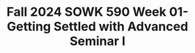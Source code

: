 ---
layout: single_embed_slide
title: "Fall 2024 SOWK 590 Week 01- Getting Settled with Advanced Seminar I"
presentation_id: VMDX74
slides:
  - slide_name: ../deck-VMDX74-large-0.jpeg
    slide_thumbnail: ../deck-VMDX74-thumb-0.jpeg
    slide_alt: "The slide features a circular abstract icon on a light green background. Text reads: 'Jacob Campbell, Ph.D., LICSW at Heritage University. Getting Settled with Advanced Seminar I. Week 01 of SOWK 590 1.'"
  - slide_name: ../deck-VMDX74-large-1.jpeg
    slide_thumbnail: ../deck-VMDX74-thumb-1.jpeg
    slide_alt: "Slide showing a meeting agenda and learning objectives. The agenda includes syllabus review, contract planning, group norms, mindfulness activity, and discussion planning. Objectives focus on shared experiences, practicum analysis, mindfulness practice, and self-care."
  - slide_name: ../deck-VMDX74-large-2.jpeg
    slide_thumbnail: ../deck-VMDX74-thumb-2.jpeg
    slide_alt: "The slide features two main elements: On the left, bold text reads 'Course Syllabus' with the subtitle 'The General Map of this Class.' On the right, an image of a detailed syllabus from Heritage University is displayed."
  - slide_name: ../deck-VMDX74-large-3.jpeg
    slide_thumbnail: ../deck-VMDX74-thumb-3.jpeg
    slide_alt: "A presentation slide lists three elements: 'Attendance,' 'In-Class Participation,' and 'Weekly Reflective Journal' within a dark rounded rectangle. It is titled '3 Products.' The slide mentions 'Course Grading: Pass/No Pass.'"
  - slide_name: ../deck-VMDX74-large-4.jpeg
    slide_thumbnail: ../deck-VMDX74-thumb-4.jpeg
    slide_alt: "The slide features text with icons describing an 'In-Person Format.' Actions include 'Practice Learning Reflection Group,' 'Mindfulness Activity,' and 'Student Led Discussion,' set on a muted green background."
  - slide_name: ../deck-VMDX74-large-5.jpeg
    slide_thumbnail: ../deck-VMDX74-thumb-5.jpeg
    slide_alt: "Slide featuring a dark gray rectangle with text 'Reviewing Learning Contracts.' Below, bullet points read: 'Where are you at in development,' 'Scheduling a time to review,' and 'Support you need.'"
  - slide_name: ../deck-VMDX74-large-6.jpeg
    slide_thumbnail: ../deck-VMDX74-thumb-6.jpeg
    slide_alt: "A series of colorful wooden signs on a stone wall displaying positive messages: 'BE THANKFUL,' 'Know you are loved,' 'Pay with hugs and kisses,' 'Try new things,' 'BE HAPPY,' 'Show compassion,' 'BE GRATEFUL.' On the left, text reads: 'Developing Group Norms. What are our rules for the practice learning reflection group.' Photo credit: Jonny Gios on Unsplash."
  - slide_name: ../deck-VMDX74-large-7.jpeg
    slide_thumbnail: ../deck-VMDX74-thumb-7.jpeg
    slide_alt: "A diagram describes 'Box Breathing.' Arrows form a square around a central black box, guiding through steps: 'Inhale for 5 seconds,' 'Hold for 5 seconds,' 'Exhale for 5 seconds,' 'Hold for 5 seconds.' Central text reads 'Box Breathing.'"
  - slide_name: ../deck-VMDX74-large-8.jpeg
    slide_thumbnail: ../deck-VMDX74-thumb-8.jpeg
    slide_alt: "A square labeled 'Box Breathing' is surrounded by arrows and circles. Arrows indicate a cycle: 'Inhale for 5 seconds,' 'Hold for 5 seconds,' 'Exhale for 5 seconds,' 'Hold for 5 seconds.'"
  - slide_name: ../deck-VMDX74-large-9.jpeg
    slide_thumbnail: ../deck-VMDX74-thumb-9.jpeg
    slide_alt: "A diagram illustrating 'Box Breathing' with arrows indicating a sequence: 'Inhale for 5 seconds,' 'Hold for 5 seconds,' 'Exhale for 5 seconds,' 'Hold for 5 seconds.' A number '2' is in the corner."
  - slide_name: ../deck-VMDX74-large-10.jpeg
    slide_thumbnail: ../deck-VMDX74-thumb-10.jpeg
    slide_alt: "A diagram illustrates 'Box Breathing,' featuring arrows and circles around a central black square. Text details the process: 'Inhale for 5 seconds,' 'Hold for 5 seconds,' 'Exhale for 5 seconds,' and 'Hold for 5 seconds.' A number '3' is at the bottom right."
  - slide_name: ../deck-VMDX74-large-11.jpeg
    slide_thumbnail: ../deck-VMDX74-thumb-11.jpeg
    slide_alt: "The image features a list titled 'Student Led Discussion Topics' with topics and corresponding codes: W-01 to W-14, covering well-being, justice, identity, activism, cultural competence, ethics, and innovations."
  - slide_name: ../deck-VMDX74-large-12.jpeg
    slide_thumbnail: ../deck-VMDX74-thumb-12.jpeg
    slide_alt: "Text 'Safety, Well Being, Self-Care' is centered, surrounded by alternating black and yellow squares on a white background, giving a sense of order and emphasis."
---